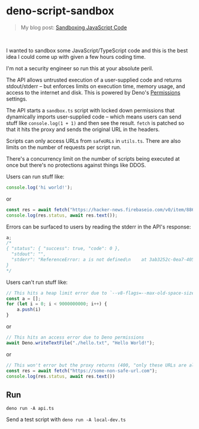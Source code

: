 # deno-script-sandbox

> My blog post: [Sandboxing JavaScript Code](https://healeycodes.com/sandboxing-javascript-code)

<br>

I wanted to sandbox some JavaScript/TypeScript code and this is the best idea I could come up with given a few hours coding time.

I'm not a security engineer so run this at your absolute peril.

The API allows untrusted execution of a user-supplied code and returns stdout/stderr – but enforces limits on execution time, memory usage, and access to the internet and disk. This is powered by Deno's [Permissions](https://deno.land/manual@v1.26.0/getting_started/permissions) settings.

The API starts a `sandbox.ts` script with locked down permissions that dynamically imports user-supplied code – which means users can send stuff like `console.log(1 + 1)` and then see the result. `fetch` is patched so that it hits the proxy and sends the original URL in the headers.

Scripts can only access URLs from `safeURLs` in `utils.ts`. There are also limits on the number of requests per script run.

There's a concurrency limit on the number of scripts being executed at once but there's no protections against things like DDOS.

Users can run stuff like:

```ts
console.log('hi world!');
```

or

```ts
const res = await fetch("https://hacker-news.firebaseio.com/v0/item/8863.json?print=pretty");
console.log(res.status, await res.text());
```

Errors can be surfaced to users by reading the stderr in the API's response:

```ts
a;
/*
{ "status": { "success": true, "code": 0 },
  "stdout": "",
  "stderr": "ReferenceError: a is not defined\n    at 3ab3252c-0ea7-4058-9cf9-1b0c0b3001c8.ts:1:1\n"
}
*/
```

Users can't run stuff like:

```ts
// This hits a heap limit error due to `--v8-flags=--max-old-space-size` (importantly, the API doesn't crash)
const a = [];
for (let i = 0; i < 9000000000; i++) {
    a.push(i)
}
```

or

```ts
// This hits an access error due to Deno permissions
await Deno.writeTextFile("./hello.txt", "Hello World!");
```

or

```ts
// This won't error but the proxy returns (400, "only these URLs are allowed ...")
const res = await fetch("https://some-non-safe-url.com");
console.log(res.status, await res.text())
```

## Run

`deno run -A api.ts`

Send a test script with `deno run -A local-dev.ts`
